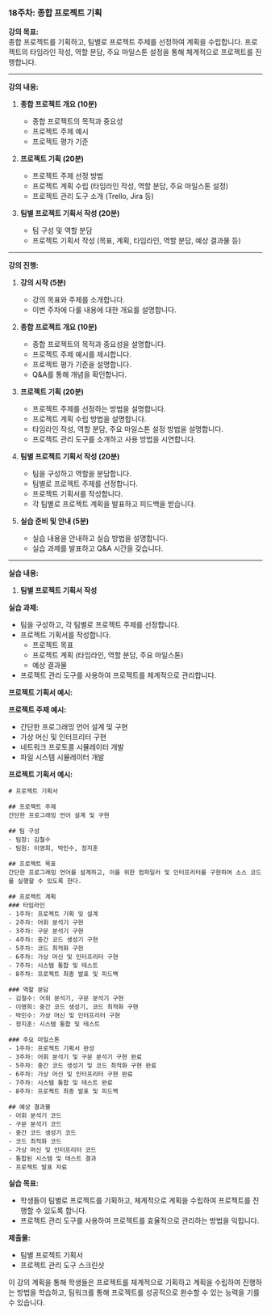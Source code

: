 ### 18주차: 종합 프로젝트 기획

**강의 목표:**  
종합 프로젝트를 기획하고, 팀별로 프로젝트 주제를 선정하여 계획을 수립합니다. 프로젝트의 타임라인 작성, 역할 분담, 주요 마일스톤 설정을 통해 체계적으로 프로젝트를 진행합니다.

---

**강의 내용:**

1. **종합 프로젝트 개요 (10분)**
   - 종합 프로젝트의 목적과 중요성
   - 프로젝트 주제 예시
   - 프로젝트 평가 기준

2. **프로젝트 기획 (20분)**
   - 프로젝트 주제 선정 방법
   - 프로젝트 계획 수립 (타임라인 작성, 역할 분담, 주요 마일스톤 설정)
   - 프로젝트 관리 도구 소개 (Trello, Jira 등)

3. **팀별 프로젝트 기획서 작성 (20분)**
   - 팀 구성 및 역할 분담
   - 프로젝트 기획서 작성 (목표, 계획, 타임라인, 역할 분담, 예상 결과물 등)

---

**강의 진행:**

1. **강의 시작 (5분)**
   - 강의 목표와 주제를 소개합니다.
   - 이번 주차에 다룰 내용에 대한 개요를 설명합니다.

2. **종합 프로젝트 개요 (10분)**
   - 종합 프로젝트의 목적과 중요성을 설명합니다.
   - 프로젝트 주제 예시를 제시합니다.
   - 프로젝트 평가 기준을 설명합니다.
   - Q&A를 통해 개념을 확인합니다.

3. **프로젝트 기획 (20분)**
   - 프로젝트 주제를 선정하는 방법을 설명합니다.
   - 프로젝트 계획 수립 방법을 설명합니다.
   - 타임라인 작성, 역할 분담, 주요 마일스톤 설정 방법을 설명합니다.
   - 프로젝트 관리 도구를 소개하고 사용 방법을 시연합니다.

4. **팀별 프로젝트 기획서 작성 (20분)**
   - 팀을 구성하고 역할을 분담합니다.
   - 팀별로 프로젝트 주제를 선정합니다.
   - 프로젝트 기획서를 작성합니다.
   - 각 팀별로 프로젝트 계획을 발표하고 피드백을 받습니다.

5. **실습 준비 및 안내 (5분)**
   - 실습 내용을 안내하고 실습 방법을 설명합니다.
   - 실습 과제를 발표하고 Q&A 시간을 갖습니다.

---

**실습 내용:**

1. **팀별 프로젝트 기획서 작성**

**실습 과제:**
- 팀을 구성하고, 각 팀별로 프로젝트 주제를 선정합니다.
- 프로젝트 기획서를 작성합니다.
  - 프로젝트 목표
  - 프로젝트 계획 (타임라인, 역할 분담, 주요 마일스톤)
  - 예상 결과물
- 프로젝트 관리 도구를 사용하여 프로젝트를 체계적으로 관리합니다.

**프로젝트 기획서 예시:**

**프로젝트 주제 예시:**
- 간단한 프로그래밍 언어 설계 및 구현
- 가상 머신 및 인터프리터 구현
- 네트워크 프로토콜 시뮬레이터 개발
- 파일 시스템 시뮬레이터 개발

**프로젝트 기획서 예시:**

```plaintext
# 프로젝트 기획서

## 프로젝트 주제
간단한 프로그래밍 언어 설계 및 구현

## 팀 구성
- 팀장: 김철수
- 팀원: 이영희, 박민수, 정지훈

## 프로젝트 목표
간단한 프로그래밍 언어를 설계하고, 이를 위한 컴파일러 및 인터프리터를 구현하여 소스 코드를 실행할 수 있도록 한다.

## 프로젝트 계획
### 타임라인
- 1주차: 프로젝트 기획 및 설계
- 2주차: 어휘 분석기 구현
- 3주차: 구문 분석기 구현
- 4주차: 중간 코드 생성기 구현
- 5주차: 코드 최적화 구현
- 6주차: 가상 머신 및 인터프리터 구현
- 7주차: 시스템 통합 및 테스트
- 8주차: 프로젝트 최종 발표 및 피드백

### 역할 분담
- 김철수: 어휘 분석기, 구문 분석기 구현
- 이영희: 중간 코드 생성기, 코드 최적화 구현
- 박민수: 가상 머신 및 인터프리터 구현
- 정지훈: 시스템 통합 및 테스트

### 주요 마일스톤
- 1주차: 프로젝트 기획서 완성
- 3주차: 어휘 분석기 및 구문 분석기 구현 완료
- 5주차: 중간 코드 생성기 및 코드 최적화 구현 완료
- 6주차: 가상 머신 및 인터프리터 구현 완료
- 7주차: 시스템 통합 및 테스트 완료
- 8주차: 프로젝트 최종 발표 및 피드백

## 예상 결과물
- 어휘 분석기 코드
- 구문 분석기 코드
- 중간 코드 생성기 코드
- 코드 최적화 코드
- 가상 머신 및 인터프리터 코드
- 통합된 시스템 및 테스트 결과
- 프로젝트 발표 자료
```

**실습 목표:**
- 학생들이 팀별로 프로젝트를 기획하고, 체계적으로 계획을 수립하여 프로젝트를 진행할 수 있도록 합니다.
- 프로젝트 관리 도구를 사용하여 프로젝트를 효율적으로 관리하는 방법을 익힙니다.

**제출물:**
- 팀별 프로젝트 기획서
- 프로젝트 관리 도구 스크린샷

이 강의 계획을 통해 학생들은 프로젝트를 체계적으로 기획하고 계획을 수립하여 진행하는 방법을 학습하고, 팀워크를 통해 프로젝트를 성공적으로 완수할 수 있는 능력을 기를 수 있습니다.